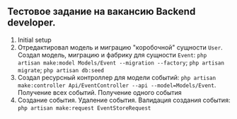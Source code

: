 ## Тестовое задание на вакансию Backend developer.

1.  Initial setup
2.  Отредактировал модель и миграцию "коробочной" сущности `User`. Создал модель, миграцию и фабрику для сущности `Event`: `php artisan make:model Models/Event --migration --factory`; `php artisan migrate`; `php artisan db:seed`
3.  Создал ресурсный контроллер для модели событий: `php artisan make:controller Api/EventController --api --model=Models/Event`. Получение всех событий. Получение одного события
4.  Создание события. Удаление события. Валидация создания события: `php artisan make:request EventStoreRequest`
